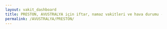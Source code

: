 ```yaml
---
layout: vakit_dashboard
title: PRESTON, AVUSTRALYA için iftar, namaz vakitleri ve hava durumu - ilçe/eyalet seç
permalink: /AVUSTRALYA/PRESTON/
---
```


<script type="text/javascript">
  var GLOBAL_COUNTRY = 'AVUSTRALYA';
  var GLOBAL_CITY = 'PRESTON';
  var GLOBAL_STATE = '';
  var lat = 72;
  var lon = 21;
</script>

